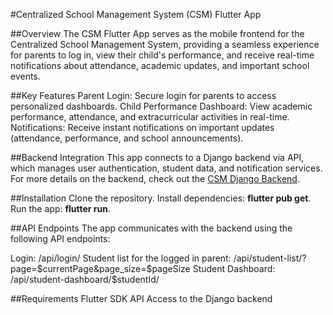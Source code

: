 #Centralized School Management System (CSM) Flutter App

##Overview
The CSM Flutter App serves as the mobile frontend for the Centralized School Management System, providing a seamless experience for parents to log in, view their child's performance, and receive real-time notifications about attendance, academic updates, and important school events.

##Key Features
Parent Login: Secure login for parents to access personalized dashboards.
Child Performance Dashboard: View academic performance, attendance, and extracurricular activities in real-time.
Notifications: Receive instant notifications on important updates (attendance, performance, and school announcements).

##Backend Integration
This app connects to a Django backend via API, which manages user authentication, student data, and notification services. For more details on the backend, check out the [CSM Django Backend](https://github.com/GenioustaWiz/centralized_school_management).

##Installation
Clone the repository.
Install dependencies: **flutter pub get**.
Run the app: **flutter run**.

##API Endpoints
The app communicates with the backend using the following API endpoints:

Login: /api/login/
Student list for the logged in parent: /api/student-list/?page=$currentPage&page_size=$pageSize
Student Dashboard: /api/student-dashboard/$studentId/

##Requirements
Flutter SDK
API Access to the Django backend